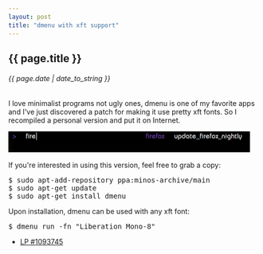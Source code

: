 ```yaml
---
layout: post
title: "dmenu with xft support"
---
```


## {{ page.title }}

###### {{ page.date | date_to_string }}

I love minimalist programs not ugly ones, dmenu is one of my favorite apps and I've just discovered a patch for making it use pretty xft fonts. So I recompiled a personal version and put it on Internet.

**[![](/assets/img/65.jpg)](/assets/img/65.jpg)**

If you're interested in using this version, feel free to grab a copy:

<pre class="sh_sh">
$ sudo apt-add-repository ppa:minos-archive/main
$ sudo apt-get update
$ sudo apt-get install dmenu
</pre>

Upon installation, dmenu can be used with any xft font:

<pre class="sh_sh">
$ dmenu_run -fn "Liberation Mono-8"
</pre>

- [LP #1093745](https://bugs.launchpad.net/ubuntu/+source/suckless-tools/+bug/1093745)
